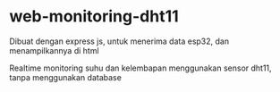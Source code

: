 # web-monitoring-dht11
Dibuat dengan express js, untuk menerima data esp32, dan menampilkannya di html

Realtime monitoring suhu dan kelembapan menggunakan sensor dht11, tanpa menggunakan database
